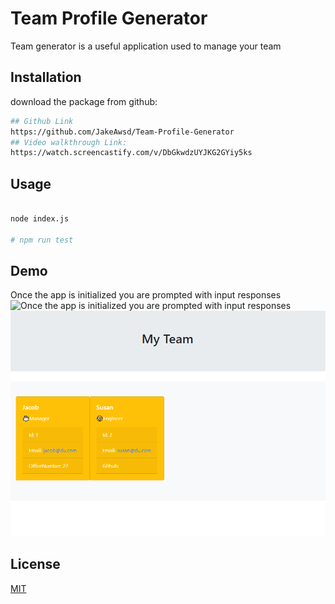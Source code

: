 # Team Profile Generator

Team generator is a useful application used to manage your team

## Installation

download the package from github: 
```bash
## Github Link
https://github.com/JakeAwsd/Team-Profile-Generator
## Video walkthrough Link: 
https://watch.screencastify.com/v/DbGkwdzUYJKG2GYiy5ks
```

## Usage

```python

node index.js

# npm run test

```

## Demo
Once the app is initialized you are prompted with input responses
![Once the app is initialized you are prompted with input responses](./Develop/assets/Untitled_-Jun-11_-2022-11_44-PM.gif)
![Once the app is initialized you are prompted with input responses](./Develop/assets/demoimage.png)


## License
[MIT](https://choosealicense.com/licenses/mit/)